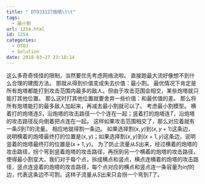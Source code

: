 ```yaml
---
title: " DTOJ3127炮塔\t\t"
tags:
  - 最小割
url: 1254.html
id: 1254
categories:
  - DTOJ
  - Solution
date: 2018-03-27 23:18:14
---
```


这么多奇奇怪怪的限制，当然要优先考虑网络流啦。 直接跑最大流好像想不到什么合理的建图方法。 那就从得到价值变成失去价值：最小割。 最优情况下肯定是所有炮塔都能打到攻击范围内最多的敌人。但由于攻击范围会相交，某些炮塔就只能打其他位置。 那么这时打其他位置就要舍弃一些价值：和最优值的差。 那么将所有炮塔能打的最多敌人加起来，再减去最小割就可以了。 考虑最小割模型。 横着打的炮塔连$S$，沿炮塔的攻击路径一个个连在一起；竖着打的炮塔连$T$，沿炮塔的攻击路径反向倒着把点连在一起。 这样如果攻击范围相交了，那么对应着就有一条$S$到$T$的流量。 相应地就得割一条边。 如果选择割$(x,y)$到$(x,y+1)$这条边，说明横着的炮塔最终打的位置是$(x,y)$；如果选择割$(x,y)$到$(x+1,y)$这条边，说明竖着的炮塔最终打的位置是$(x+1,y)$。 为了防止流量从$S$出来，经过横着的炮塔的攻击路径，拐个弯到竖着炮塔的攻击路径，再拐到另一个横着的炮塔的攻击路径，使得最小割变大。我们对于每个点，拆成横点和竖点，横点连横着的炮塔的攻击路径，竖点连竖着的炮塔的攻击路径，每个点对应的横点和竖点连一条容量为$inf$的边，代表这条边不可割。这样子流量从$S$出来只会拐一个弯到$T$了。